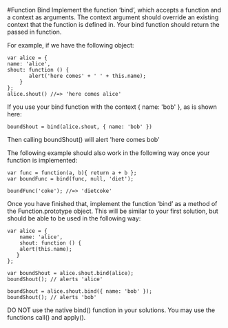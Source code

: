 #Function Bind
Implement the function ‘bind’, which accepts a function and a context as arguments. The context argument should override an existing context that the function is defined in. Your bind function should return the passed in function.

For example, if we have the following object:

    var alice = {
    name: 'alice',
    shout: function () {
           alert('here comes' + ' ' + this.name);
        }
    };
    alice.shout() //=> 'here comes alice'
If you use your bind function with the context { name: 'bob' }, as is shown here:

    boundShout = bind(alice.shout, { name: 'bob' })

Then calling boundShout() will alert 'here comes bob'

The following example should also work in the following way once your function is implemented:

    var func = function(a, b){ return a + b };
    var boundFunc = bind(func, null, 'diet');

    boundFunc('coke'); //=> 'dietcoke'
    
Once you have finished that, implement the function ‘bind’ as a method of the Function.prototype object. This will be similar to your first solution, but should be able to be used in the following way:

    var alice = {
        name: 'alice',
        shout: function () {
        alert(this.name);
       }
    };

    var boundShout = alice.shout.bind(alice);
    boundShout(); // alerts 'alice'

    boundShout = alice.shout.bind({ name: 'bob' });
    boundShout(); // alerts 'bob'
    
DO NOT use the native bind() function in your solutions. You may use the functions call() and apply().
    
